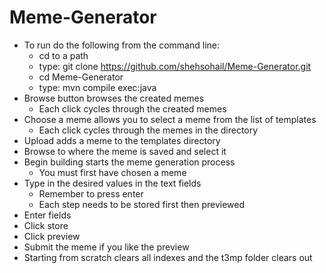 # Meme-Generator
- To run do the following from the command line:
     - cd to a path 
     - type: git clone https://github.com/shehsohail/Meme-Generator.git
     - cd Meme-Generator 
     - type: mvn compile exec:java
- Browse button browses the created memes 
     - Each click cycles through the created memes
- Choose a meme allows you to select a meme from the list of templates
     - Each click cycles through the memes in the directory
- Upload adds a meme to the templates directory
- Browse to where the meme is saved and select it
- Begin building starts the meme generation process
     - You must first have chosen a meme
- Type in the desired values in the text fields 
     - Remember to press enter 
     - Each step needs to be stored first then previewed
- Enter fields
- Click store
- Click preview
- Submit the meme if you like the preview
- Starting from scratch clears all indexes and the t3mp folder clears out